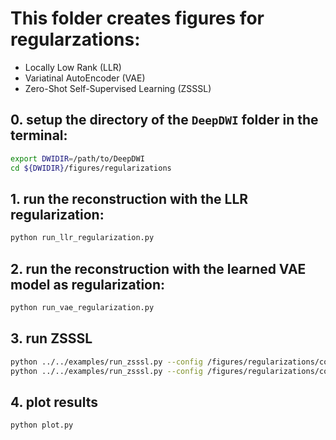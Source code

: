 # This folder creates figures for regularzations:

* Locally Low Rank (LLR)
* Variatinal AutoEncoder (VAE)
* Zero-Shot Self-Supervised Learning (ZSSSL)

## 0. setup the directory of the `DeepDWI` folder in the terminal:

```bash
export DWIDIR=/path/to/DeepDWI
cd ${DWIDIR}/figures/regularizations
```

## 1. run the reconstruction with the LLR regularization:

```bash
python run_llr_regularization.py
```

## 2. run the reconstruction with the learned VAE model as regularization:

```bash
python run_vae_regularization.py
```

## 3. run ZSSSL

```bash
python ../../examples/run_zsssl.py --config /figures/regularizations/config_zsssl.yaml --mode train
python ../../examples/run_zsssl.py --config /figures/regularizations/config_zsssl.yaml --mode test
```

## 4. plot results

```bash
python plot.py
```